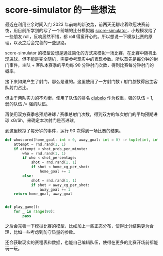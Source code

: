 # score-simulator 的一些想法

最近在利用业余时间入门 2023 年前端的新姿势，前两天无聊趁着欧冠决赛前夜，用目前所学到的写了一个前端的比分模拟器 [score-simulator](https://score-simulator.tanzhijian.org/)，小规模发给了一些朋友 roll，反响居然不错，都 roll 得蛮开心的。所以想说一下模拟比赛的原理，以及之后会完善的一些思路。

score-simulator 的模型设想是通过简化的方式来模拟一场比赛，在比赛中随机出现进球，但不能是完全随机，需要参考现实中的表现参数。所以首先是每分钟的射门事件，主队 + 客队本赛季的平均每 90 分钟射门次数，得到比赛每分钟射门的概率。

接下来如果产生了射门，那么是谁的。这里使用了一方射门数 / 射门总数得出主客队射门占比。

但由于两队实力的不均衡，使用了队伍的排名 [clubelo](http://www.clubelo.com/) 作为权重，强的队伍 = 1, 弱的队伍 /= 强的队伍。

再使用双方赛季总预期进球 / 赛季总射门次数，得到双方的每次射门的平均预期进球 xG/Sh，来确定本次射门是否进球。

到这里模拟了每分钟的事件，运行 90 次得到一场比赛的结果。

```python
def whoscored(home_goal: int = 0, away_goal: int = 0) -> tuple[int, int]:
    attempt = rnd.rand(1, 1)
    if attempt < shot_prob_per_minute:
        who = rnd.rand(1, 1)
        if who < shot_percentage:
            shot = rnd.rand(1, 1)
            if shot < home_xg_per_shot:
                home_goal += 1
        else:
            shot = rnd.rand(1, 1)
            if shot < away_xg_per_shot:
                away_goal += 1
    return home_goal, away_goal


def play_game():
    for _ in range(90):
        pass
```

之后会完善一下模拟比赛的模型，比如加上一些正态分布，使得比分结果更为合理，比如一些考虑到防守质量的参数。

还会获取现实的赛程表和数据，也能自己编辑队伍，使得在更多的比赛开场前都能玩一玩。
